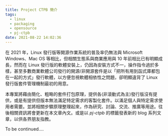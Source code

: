 ```yaml
---
title: Project CTPB 簡介
tags:
  - linux
  - packaging
  - opensource
  - pj-ctpb
date: 2021-08-22 14:02:36
---
```



在 2021 年，Linux 發行版等開源作業系統的普及率仍無法與 Microsoft Windows、Mac OS 等相比，但相關生態系與商業應用與 10 年前相比已有明顯成長，然而在 Linux 發行版的軟體安裝上，仍因為安裝方式不一，操作指令過於多樣，甚至多數商業軟體公司發行的開源/非開源套件是以「把所有用到函式庫都包在一起的方式」發行軟體，以方便忽視軟體相依性之問題，卻明顯違背了 Linux 發行版套件管理機制最初的用意。

本專案將藉由簡化、粗略的套件打包原理，提供各(非滾動式為主)發行版沒有提供，或是有提供但版本無法滿足特定需求的客製化套件。以滿足個人與特定需求使用者需要。並將相關步驟原理整理起來，作為研究、討論、交流、推廣等用途。往後相關資訊將會更新在本文章內文。或是以 *pj-ctpb* 的標籤發表新的 blog 系列文章，以供各界朋友指教。

<!--more-->

To be continued....
